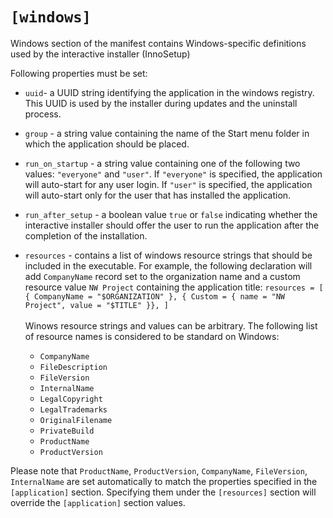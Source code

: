 # `[windows]`

Windows section of the manifest contains Windows-specific definitions used by the interactive installer (InnoSetup)

Following properties must be set:
- `uuid`- a UUID string identifying the application in the windows registry.  This UUID is used by the installer during updates and the uninstall process.

- `group` - a string value containing the name of the Start menu folder in which the application should be placed. 

- `run_on_startup` - a string value containing one of the following two values: `"everyone"` and `"user"`.  If `"everyone"` is specified, the application will auto-start for any user login.  If `"user"` is specified, the application will auto-start only for the user that has installed the application.

- `run_after_setup` - a boolean value `true` or `false` indicating whether the interactive installer should offer the user to run the application after the completion of the installation.

- `resources` - contains a list of windows resource strings that should be included in the executable. For example, the following declaration will add `CompanyName` record set to the organization name and a custom resource value `NW Project` containing the application title: `
resources = [
    { CompanyName = "$ORGANIZATION" },
    { Custom = { name = "NW Project", value = "$TITLE" }},
]
`\
\
Winows resource strings and values can be arbitrary. The following list of resource names is considered to be standard on Windows:
    - `CompanyName`
    - `FileDescription`
    - `FileVersion`
    - `InternalName`
    - `LegalCopyright`
    - `LegalTrademarks`
    - `OriginalFilename`
    - `PrivateBuild`
    - `ProductName`
    - `ProductVersion`

Please note that `ProductName`, `ProductVersion`, `CompanyName`, `FileVersion`, `InternalName` are set automatically to match the properties specified in the `[application]` section.  Specifying them under the `[resources]` section will override the `[application]` section values.

